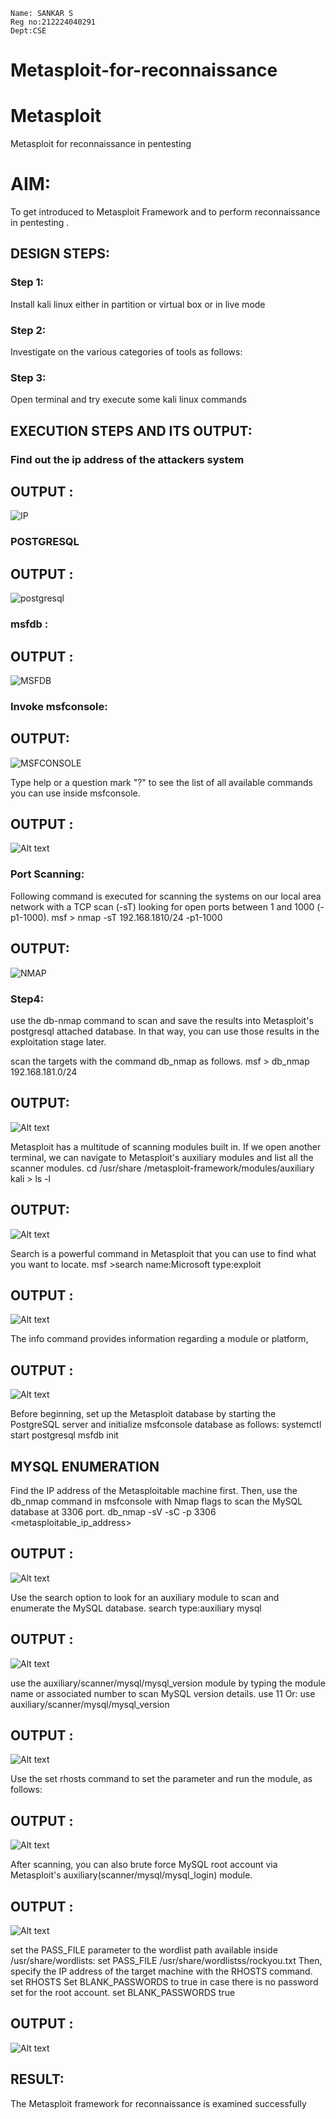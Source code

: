 ```
Name: SANKAR S
Reg no:212224040291
Dept:CSE
```
# Metasploit-for-reconnaissance
# Metasploit
Metasploit for reconnaissance in pentesting

# AIM:

To get introduced to Metasploit Framework and to  perform reconnaissance  in pentesting .

## DESIGN STEPS:

### Step 1:

Install kali linux either in partition or virtual box or in live mode

### Step 2:

Investigate on the various categories of tools as follows:

### Step 3:

Open terminal and try execute some kali linux commands

## EXECUTION STEPS AND ITS OUTPUT:

### Find out the ip address of the attackers system

## OUTPUT :

![IP](img/ID.png)

### POSTGRESQL

## OUTPUT :

![postgresql](img/02.png)

### msfdb :

## OUTPUT :

![MSFDB](img/03.png)

### Invoke msfconsole:
## OUTPUT:

![MSFCONSOLE](img/001.png)

Type help or a question mark "?" to see the list of all available commands you can use inside msfconsole.

## OUTPUT :

![Alt text](img/05.png)

### Port Scanning:

Following command is executed for scanning the systems on our local area network with a TCP scan (-sT) looking for open ports between 1 and 1000 (-p1-1000).
msf >  nmap -sT 192.168.1810/24 -p1-1000


## OUTPUT:

![NMAP](img/06.png)

### Step4:
use the db-nmap command to scan and save the results into Metasploit's postgresql attached database. In that way, you can use those results in the exploitation stage later.

scan the targets with the command db_nmap as follows.
msf > db_nmap 192.168.181.0/24
## OUTPUT:

![Alt text](img/08.png)

Metasploit has a multitude of scanning modules built in. If we open another terminal, we can navigate to Metasploit's auxiliary modules and list all the scanner modules.
cd /usr/share /metasploit-framework/modules/auxiliary
kali > ls -l
## OUTPUT:

![Alt text](img/09.png)

Search is a powerful command in Metasploit that you can use to find what you want to locate. 
msf >search name:Microsoft type:exploit

## OUTPUT :

![Alt text](img/10.png)

The info command provides information regarding a module or platform,

## OUTPUT :

![Alt text](img/11.png)


Before beginning, set up the Metasploit database by starting the PostgreSQL server and initialize msfconsole database as follows:
systemctl start postgresql
msfdb init
## MYSQL ENUMERATION
Find the IP address of the Metasploitable machine first. Then, use the db_nmap command in msfconsole with Nmap flags to scan the MySQL database at 3306 port.
db_nmap -sV -sC -p 3306 <metasploitable_ip_address>

## OUTPUT :


![Alt text](img/12.png)



Use the search option to look for an auxiliary module to scan and enumerate the MySQL database.
search type:auxiliary mysql

## OUTPUT :
![Alt text](img/13.png)

use the auxiliary/scanner/mysql/mysql_version module by typing the module name or associated number to scan MySQL version details.
use 11
Or:
use auxiliary/scanner/mysql/mysql_version

## OUTPUT :
![Alt text](img/14.png)

Use the set rhosts command to set the parameter and run the module, as follows:

## OUTPUT :
![Alt text](img/15.png)

After scanning, you can also brute force MySQL root account via Metasploit's auxiliary(scanner/mysql/mysql_login) module.

## OUTPUT :

![Alt text](img/16.png)

set the PASS_FILE parameter to the wordlist path available inside /usr/share/wordlists:
set PASS_FILE /usr/share/wordlistss/rockyou.txt
Then, specify the IP address of the target machine with the RHOSTS command.
set RHOSTS <metasploitable-ip-address>
Set BLANK_PASSWORDS to true in case there is no password set for the root account.
set BLANK_PASSWORDS true

##  OUTPUT :

![Alt text](<img/18 l.png>)

## RESULT:
The Metasploit framework for reconnaissance is  examined successfully
